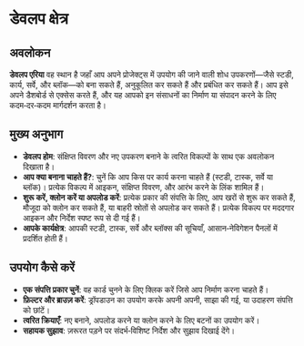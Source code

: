 # डेवलप क्षेत्र

## अवलोकन

**डेवलप एरिया** वह स्थान है जहाँ आप अपने प्रोजेक्ट्स में उपयोग की जाने वाली शोध उपकरणों—जैसे स्टडी, कार्य, सर्वे, और ब्लॉक—को बना सकते हैं, अनुकूलित कर सकते हैं और प्रबंधित कर सकते हैं। आप इसे अपने डैशबोर्ड से एक्सेस करते हैं, और यह आपको इन संसाधनों का निर्माण या संपादन करने के लिए कदम‑दर‑कदम मार्गदर्शन करता है।

## मुख्य अनुभाग

- **डेवलप होम**: संक्षिप्त विवरण और नए उपकरण बनाने के त्वरित विकल्पों के साथ एक अवलोकन दिखाता है।
- **आप क्या बनाना चाहते हैं?**: चुनें कि आप किस पर कार्य करना चाहते हैं (स्टडी, टास्क, सर्वे या ब्लॉक)। प्रत्येक विकल्प में आइकन, संक्षिप्त विवरण, और आरंभ करने के लिंक शामिल हैं।
- **शुरू करें, क्लोन करें या अपलोड करें**: प्रत्येक प्रकार की संपत्ति के लिए, आप खरों से शुरू कर सकते हैं, मौजूदा को क्लोन कर सकते हैं, या बाहरी स्रोतों से अपलोड कर सकते हैं। प्रत्येक विकल्प पर मददगार आइकन और निर्देश स्पष्ट रूप से दी गई हैं।
- **आपके कार्यक्षेत्र**: आपकी स्टडी, टास्क, सर्वे और ब्लॉक्स की सूचियाँ, आसान‑नेविगेशन पैनलों में प्रदर्शित होती हैं।

## उपयोग कैसे करें

- **एक संपत्ति प्रकार चुनें**: वह कार्ड चुनने के लिए क्लिक करें जिसे आप निर्माण करना चाहते हैं।
- **फ़िल्टर और ब्राउज़ करें**: ड्रॉपडाउन का उपयोग करके अपनी अपनी, साझा की गई, या उदाहरण संपत्ति को छांटें।
- **त्वरित क्रियाएँ**: नए बनाने, अपलोड करने या क्लोन करने के लिए बटनों का उपयोग करें।
- **सहायक सुझाव**: ज़रूरत पड़ने पर संदर्भ‑विशिष्ट निर्देश और सुझाव दिखाई देंगे।